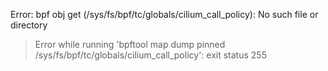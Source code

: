 Error: bpf obj get (/sys/fs/bpf/tc/globals/cilium_call_policy): No such file or directory
> Error while running 'bpftool map dump pinned /sys/fs/bpf/tc/globals/cilium_call_policy':  exit status 255

